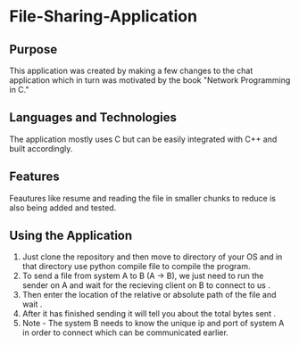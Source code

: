 # File-Sharing-Application

## Purpose

This application was created by making a few changes to the chat application which in turn was motivated by the book "Network Programming in C."

## Languages and Technologies

The application mostly uses C but can be easily integrated with C++ and built accordingly. 

## Features

Feautures like resume and reading the file in smaller chunks to reduce is also being added and tested.

## Using the Application 

1. Just clone the repository and then move to directory of your OS and in that directory use python compile file to compile the program.
2. To send a file from system A to B (A -> B), we just need to run the sender on A and wait for the recieving client on B to connect to us . 
3. Then enter the location of the relative or absolute path of the file and wait .
4. After it has finished sending it will tell you about the total bytes sent . 
5.  Note - The system B needs to know the unique ip and port of system A in order to connect which can be communicated earlier. 